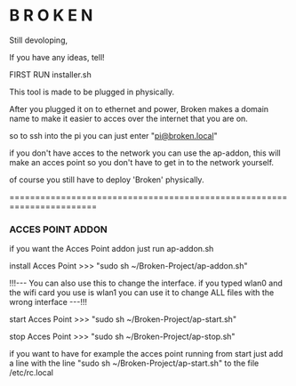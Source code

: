 <h1>B R O K E N</h1>

<p1>Still devoloping,

If you have any ideas, tell!

FIRST RUN installer.sh

This tool is made to be plugged in physically.

After you plugged it on to ethernet and power, Broken makes a domain name to make it easier to acces over the internet that you are on.

so to ssh into the pi you can just enter "pi@broken.local"

if you don't have acces to the network you can use the ap-addon, this will make an acces point so you don't have to get in to the network yourself.

of course you still have to deploy 'Broken' physically.</p1>

=======================================================================

<h3>ACCES POINT ADDON</h3>


<p1>if you want the Acces Point addon just run ap-addon.sh

install Acces Point >>> "sudo sh ~/Broken-Project/ap-addon.sh"

!!!--- You can also use this to change the interface.
if you typed wlan0 and the wifi card you use is wlan1 you can use it to change ALL files with the wrong interface ---!!!

start Acces Point >>> "sudo sh ~/Broken-Project/ap-start.sh"

stop Acces Point >>> "sudo sh ~/Broken-Project/ap-stop.sh"


if you want to have for example the acces point running from start just add a line with the line "sudo sh ~/Broken-Project/ap-start.sh" to the file /etc/rc.local</p1>




